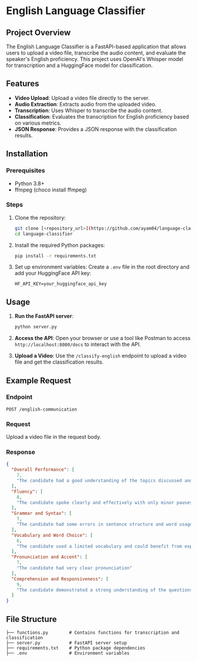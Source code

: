# English Language Classifier

## Project Overview

The English Language Classifier is a FastAPI-based application that allows users to upload a video file, transcribe the audio content, and evaluate the speaker's English proficiency. This project uses OpenAI's Whisper model for transcription and a HuggingFace model for classification.

## Features

- **Video Upload**: Upload a video file directly to the server.
- **Audio Extraction**: Extracts audio from the uploaded video.
- **Transcription**: Uses Whisper to transcribe the audio content.
- **Classification**: Evaluates the transcription for English proficiency based on various metrics.
- **JSON Response**: Provides a JSON response with the classification results.

## Installation

### Prerequisites

- Python 3.8+
- ffmpeg (choco install ffmpeg)

### Steps

1. Clone the repository:
    ```bash
    git clone [<repository_url>](https://github.com/ayam04/language-classifier)
    cd language-classifier
    ```

2. Install the required Python packages:
    ```bash
    pip install -r requirements.txt
    ```

3. Set up environment variables:
    Create a `.env` file in the root directory and add your HuggingFace API key:
    ```
    HF_API_KEY=your_huggingface_api_key
    ```

## Usage

1. **Run the FastAPI server**:
    ```bash
    python server.py
    ```

2. **Access the API**:
    Open your browser or use a tool like Postman to access `http://localhost:8080/docs` to interact with the API.

3. **Upload a Video**:
    Use the `/classify-english` endpoint to upload a video file and get the classification results.

## Example Request

### Endpoint

`POST /english-communication`

### Request

Upload a video file in the request body.

### Response

```json
{
  "Overall Performance": [
    7,
    "The candidate had a good understanding of the topics discussed and communicated effectively."
  ],
  "Fluency": [
    8,
    "The candidate spoke clearly and effectively with only minor pauses and hesitations."
  ],
  "Grammar and Syntax": [
    7,
    "The candidate had some errors in sentence structure and word usage."
  ],
  "Vocabulary and Word Choice": [
    6,
    "The candidate used a limited vocabulary and could benefit from expanding their word choice."
  ],
  "Pronunciation and Accent": [
    7,
    "The candidate had very clear pronunciation"
  ],
  "Comprehension and Responsiveness": [
    9,
    "The candidate demonstrated a strong understanding of the questions and provided detailed and accurate responses."
  ]
}
```

## File Structure

```
├── functions.py        # Contains functions for transcription and classification
├── server.py           # FastAPI server setup
├── requirements.txt    # Python package dependencies
├── .env                # Environment variables
```
